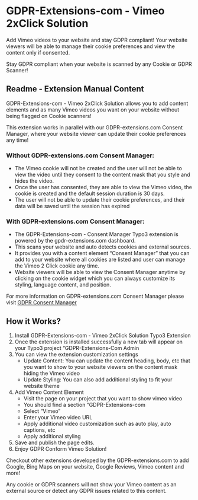 # GDPR-Extensions-com - Vimeo 2xClick Solution

Add Vimeo videos to your website and stay GDPR compliant! Your website viewers will be able to manage their cookie preferences and view the content only if consented.

Stay GDPR compliant when your website is scanned by any Cookie or GDPR Scanner!

## Readme - Extension Manual Content

GDPR-Extensions-com - Vimeo 2xClick Solution allows you to add content elements and as many Vimeo videos you want on your website without being flagged on Cookie scanners!

This extension works in parallel with our GDPR-extensions.com Consent Manager, where your website viewer can update their cookie preferences any time!

### Without GDPR-extensions.com Consent Manager:

- The Vimeo cookie will not be created and the user will not be able to view the video until they consent to the content mask that you style and hides the video.
- Once the user has consented, they are able to view the Vimeo video, the cookie is created and the default session duration is 30 days.
- The user will not be able to update their cookie preferences, and their data will be saved until the session has expired

### With GDPR-extensions.com Consent Manager:

- The GDPR-Extensions-com - Consent Manager Typo3 extension is powered by the gpdr-extensions.com dashboard.
- This scans your website and auto detects cookies and external sources.
- It provides you with a content element “Consent Manager” that you can add to your website where all cookies are listed and user can manage the Vimeo 2 Click cookie any time.
- Website viewers will be able to view the Consent Manager anytime by clicking on the cookie widget which you can always customize its styling, language content, and position.

For more information on GDPR-extensions.com Consent Manager please visit [GDPR Consent Manager](https://extensions.typo3.org/extension/gdpr_extensions_com_cm)

## How it Works?

1. Install GDPR-Extensions-com - Vimeo 2xClick Solution Typo3 Extension
2. Once the extension is installed successfully a new tab will appear on your Typo3 project “GDPR-Extensions-Com Admin
3. You can view the extension customization settings
    - Update Content: You can update the content heading, body, etc that you want to show to your website viewers on the content mask hiding the Vimeo video
    - Update Styling: You can also add additional styling to fit your website theme
4. Add Vimeo Content Element
    - Visit the page on your project that you want to show vimeo video
    - You should find a section “GDPR-Extensions-com
    - Select “Vimeo”
    - Enter your Vimeo video URL
    - Apply additional video customization such as auto play, auto captions, etc
    - Apply additional styling
5. Save and publish the page edits.
6. Enjoy GDPR Conform Vimeo Solution!

Checkout other extensions developed by the GDPR-extensions.com to add Google, Bing Maps on your website, Google Reviews, Vimeo content and more!

Any cookie or GDPR scanners will not show your Vimeo content as an external source or detect any GDPR issues related to this content.
